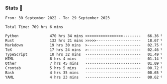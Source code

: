 ### Stats 👋
<!--START_SECTION:waka-->

```txt
From: 30 September 2022 - To: 29 September 2023

Total Time: 709 hrs 6 mins

Python              470 hrs 34 mins >>>>>>>>>>>>>>>>>--------   66.36 %
Rust                132 hrs 21 mins >>>>>--------------------   18.67 %
Markdown            19 hrs 30 mins  >------------------------   02.75 %
TeX                 17 hrs 24 mins  >------------------------   02.46 %
TypeScript          10 hrs 32 mins  -------------------------   01.49 %
HTML                8 hrs 4 mins    -------------------------   01.14 %
Other               7 hrs 45 mins   -------------------------   01.09 %
Crontab             5 hrs 5 mins    -------------------------   00.72 %
Bash                4 hrs 35 mins   -------------------------   00.65 %
YAML                4 hrs 23 mins   -------------------------   00.62 %
```

<!--END_SECTION:waka-->

<!--
**buhaytza2005/buhaytza2005** is a ✨ _special_ ✨ repository because its `README.md` (this file) appears on your GitHub profile.

Here are some ideas to get you started:

- 🔭 I’m currently working on ...
- 🌱 I’m currently learning ...
- 👯 I’m looking to collaborate on ...
- 🤔 I’m looking for help with ...
- 💬 Ask me about ...
- 📫 How to reach me: ...
- 😄 Pronouns: ...
- ⚡ Fun fact: ...
-->


